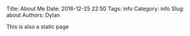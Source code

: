 Title: About Me
Date: 2016-12-25 22:50
Tags: info
Category: info
Slug: about
Authors: Dylan

This is also a static page